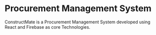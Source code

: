 # Procurement Management System
ConstructMate is a Procurement Management System developed using React and Firebase as core Technologies.
